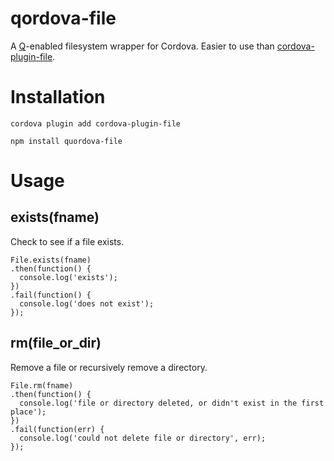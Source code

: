 # qordova-file

A [Q](https://github.com/kriskowal/q)-enabled filesystem wrapper for Cordova. Easier to use than [cordova-plugin-file](https://github.com/apache/cordova-plugin-file).

# Installation

`cordova plugin add cordova-plugin-file`

`npm install quordova-file`

# Usage

## exists(fname)

Check to see if a file exists.

```
File.exists(fname)
.then(function() {
  console.log('exists');
})
.fail(function() {
  console.log('does not exist');
});
```

## rm(file\_or\_dir)

Remove a file or recursively remove a directory.

```
File.rm(fname)
.then(function() {
  console.log('file or directory deleted, or didn't exist in the first place');
})
.fail(function(err) {
  console.log('could not delete file or directory', err);
});
```